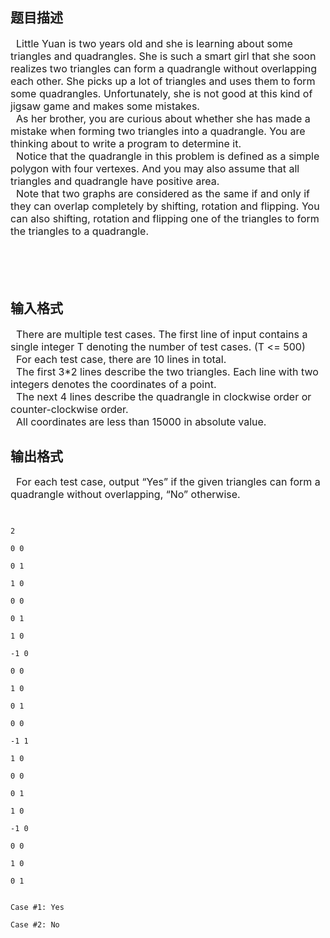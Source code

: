 ## 题目描述

<p></p> 
<div class="panel_content">
 <span style="font-size: medium">  Little Yuan is two years old and she is learning about some triangles and quadrangles. She is such a smart girl that she soon realizes two triangles can form a quadrangle without overlapping each other. She picks up a lot of triangles and uses them to form some quadrangles. Unfortunately, she is not good at this kind of jigsaw game and makes some mistakes.<br>   As her brother, you are curious about whether she has made a mistake when forming two triangles into a quadrangle. You are thinking about to write a program to determine it.<br>   Notice that the quadrangle in this problem is defined as a simple polygon with four vertexes. And you may also assume that all triangles and quadrangle have positive area.<br>   Note that two graphs are considered as the same if and only if they can overlap completely by shifting, rotation and flipping. You can also shifting, rotation and flipping one of the triangles to form the triangles to a quadrangle.</span>
</div> 
<div class="panel_bottom">
 <span style="font-size: medium"> </span>
</div> 
<p><span style="font-size: medium"><br> </span></p>

## 输入格式

<p><span style="font-size: medium">  There are multiple test cases. The first line of input contains a single integer T denoting the number of test cases. (T <= 500)<br>   For each test case, there are 10 lines in total.<br>   The first 3*2 lines describe the two triangles. Each line with two integers denotes the coordinates of a point.<br>   The next 4 lines describe the quadrangle in clockwise order or counter-clockwise order.<br>   All coordinates are less than 15000 in absolute value.<br> </span></p>

## 输出格式

<p><span style="font-size: medium">  For each test case, output “Yes” if the given triangles can form a quadrangle without overlapping, “No” otherwise.</span></p> 
<div class="panel_content"> 
 <pre></pre> 
</div>

```input1
2
0 0
0 1
1 0
0 0
0 1
1 0
-1 0
0 0
1 0
0 1
0 0
-1 1
1 0
0 0
0 1
1 0
-1 0
0 0
1 0
0 1
```
```output1
Case #1: Yes
Case #2: No
```
